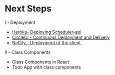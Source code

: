 # Next Steps

I - Deployment

  - [Heroku- Deploying Scheduler-api](./heroku.md)
  - [CircleCi - Continuous Deployment and Delivery](./circleci.md)
  - [Netlify - Deployment of the client](.netlify)

II - Class Components

- Class Components in React
- Todo App with class components

